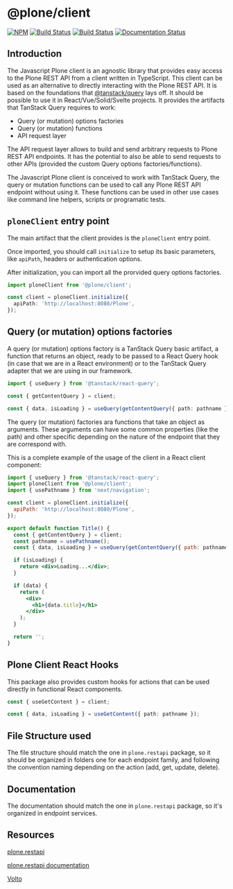 # @plone/client

[![NPM](https://img.shields.io/npm/v/@plone/client.svg)](https://www.npmjs.com/package/@plone/client)
[![Build Status](https://github.com/plone/plone.restapi-client/actions/workflows/code.yml/badge.svg)](https://github.com/plone/plone.restapi-client/actions)
[![Build Status](https://github.com/plone/plone.restapi-client/actions/workflows/unit.yml/badge.svg)](https://github.com/plone/plone.restapi-client/actions)
[![Documentation Status](https://readthedocs.org/projects/plone-client/badge/?version=latest)](https://plone-client.readthedocs.io/en/latest/?badge=latest)

## Introduction

The Javascript Plone client is an agnostic library that provides easy access to the Plone REST API from a client written in TypeScript.
This client can be used as an alternative to directly interacting with the Plone REST API.
It is based on the foundations that [@tanstack/query](https://tanstack.com/query) lays off.
It should be possible to use it in React/Vue/Solid/Svelte projects.
It provides the artifacts that TanStack Query requires to work:

- Query (or mutation) options factories
- Query (or mutation) functions
- API request layer

The API request layer allows to build and send arbitrary requests to Plone REST API endpoints.
It has the potential to also be able to send requests to other APIs (provided the custom Query options factories/functions).

The Javascript Plone client is conceived to work with TanStack Query, the query or mutation functions can be used to call any Plone REST API endpoint without using it.
These functions can be used in other use cases like command line helpers, scripts or programatic tests.

## `ploneClient` entry point

The main artifact that the client provides is the `ploneClient` entry point.

Once imported, you should call `initialize` to setup its basic parameters, like `apiPath`, headers or authentication options.

After initialization, you can import all the prorvided query options factories.

```ts
import ploneClient from '@plone/client';

const client = ploneClient.initialize({
  apiPath: 'http://localhost:8080/Plone',
});
```

## Query (or mutation) options factories

A query (or mutation) options factory is a TanStack Query basic artifact, a function that returns an object, ready to be passed to a React Query hook (in case that we are in a React environment) or to the TanStack Query adapter that we are using in our framework.

```ts
import { useQuery } from '@tanstack/react-query';

const { getContentQuery } = client;

const { data, isLoading } = useQuery(getContentQuery({ path: pathname }));
```

The query (or mutation) factories ara functions that take an object as arguments.
These arguments can have some common properties (like the path) and other specific depending on the nature of the endpoint that they are correspond with.

This is a complete example of the usage of the client in a React client component:

```jsx
import { useQuery } from '@tanstack/react-query';
import ploneClient from '@plone/client';
import { usePathname } from 'next/navigation';

const client = ploneClient.initialize({
  apiPath: 'http://localhost:8080/Plone',
});

export default function Title() {
  const { getContentQuery } = client;
  const pathname = usePathname();
  const { data, isLoading } = useQuery(getContentQuery({ path: pathname }));

  if (isLoading) {
    return <div>Loading...</div>;
  }

  if (data) {
    return (
      <div>
        <h1>{data.title}</h1>
      </div>
    );
  }

  return '';
}
```

## Plone Client React Hooks

This package also provides custom hooks for actions that can be used directly in functional React components.

```ts
const { useGetContent } = client;

const { data, isLoading } = useGetContent({ path: pathname });
```

## File Structure used

The file structure should match the one in `plone.restapi` package, so it should be organized in folders one for each endpoint family, and following the convention naming depending on the action (add, get, update, delete).

## Documentation

The documentation should match the one in `plone.restapi` package, so it's organized in endpoint services.

## Resources

[plone.restapi](https://github.com/plone/plone.restapi)

[plone.restapi documentation](https://plonerestapi.readthedocs.io/en/latest/)

[Volto](https://github.com/plone/volto)
